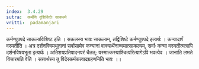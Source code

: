 ```yaml
---
index:  3.4.29
sutra:  कर्मणि दृशिविदोः साकल्ये
vritti:  padamanjari
---
```


कर्मण्युपपदे साकल्यविशिष्ट इति । सकलस्य भावः साकल्यम्, तद्विशिष्टे कर्मण्युपपदे इत्यर्थः । कन्यादर्शं वरयतीति । अत्र दर्शनविषयभूतानां सर्वासामेव कन्यानां वाक्यार्थेनान्वयात्साकल्यम्, सर्वाः कन्या वरयतीत्यत्रापि दर्शनविषयभूता इत्यर्थः । अतिशयप्रतिपादनपरं चैतत्; यस्मात्कस्याश्चित्परित्यागेऽपि भवत्येव । जानाति लभते विचारयति वेति । सत्तार्थस्य तु विदेरकर्मकत्वादग्रहणमिति भावः ।।
